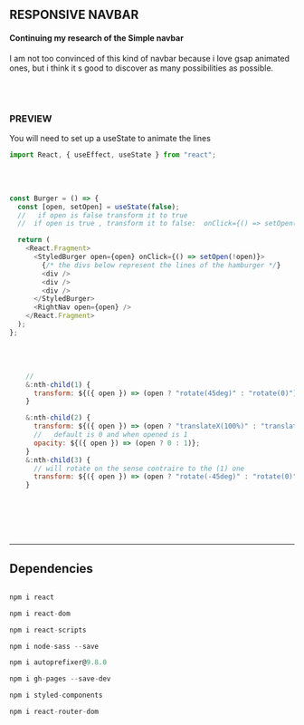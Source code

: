 ## RESPONSIVE NAVBAR

#### Continuing my research of the Simple navbar

<p>I am not too convinced of this kind of navbar because i love gsap animated ones, but 
i think it s good to discover as many possibilities as possible.</p>

<br>
<br>

### PREVIEW

<p> You will need to set up a useState to animate the lines </p>

```javascript
import React, { useEffect, useState } from "react";
```

<br>
<br>

```javascript
const Burger = () => {
  const [open, setOpen] = useState(false);
  //   if open is false transform it to true
  //  if open is true , transform it to false:  onClick={() => setOpen(!open)}>

  return (
    <React.Fragment>
      <StyledBurger open={open} onClick={() => setOpen(!open)}>
        {/* the divs below represent the lines of the hamburger */}
        <div />
        <div />
        <div />
      </StyledBurger>
      <RightNav open={open} />
    </React.Fragment>
  );
};
```

<br>
<br>

```javascript
    //
    &:nth-child(1) {
      transform: ${({ open }) => (open ? "rotate(45deg)" : "rotate(0)")};
    }

    &:nth-child(2) {
      transform: ${({ open }) => (open ? "translateX(100%)" : "translateX(0)")};
      //   default is 0 and when opened is 1
      opacity: ${({ open }) => (open ? 0 : 1)};
    }
    &:nth-child(3) {
      // will rotate on the sense contraire to the (1) one
      transform: ${({ open }) => (open ? "rotate(-45deg)" : "rotate(0)")};
    }
```

<br>
<br>
<br>
<br>

<hr>

## Dependencies

```javascript

npm i react

npm i react-dom

npm i react-scripts

npm i node-sass --save

npm i autoprefixer@9.8.0

npm i gh-pages --save-dev

npm i styled-components

npm i react-router-dom
```

<br>
<br>
